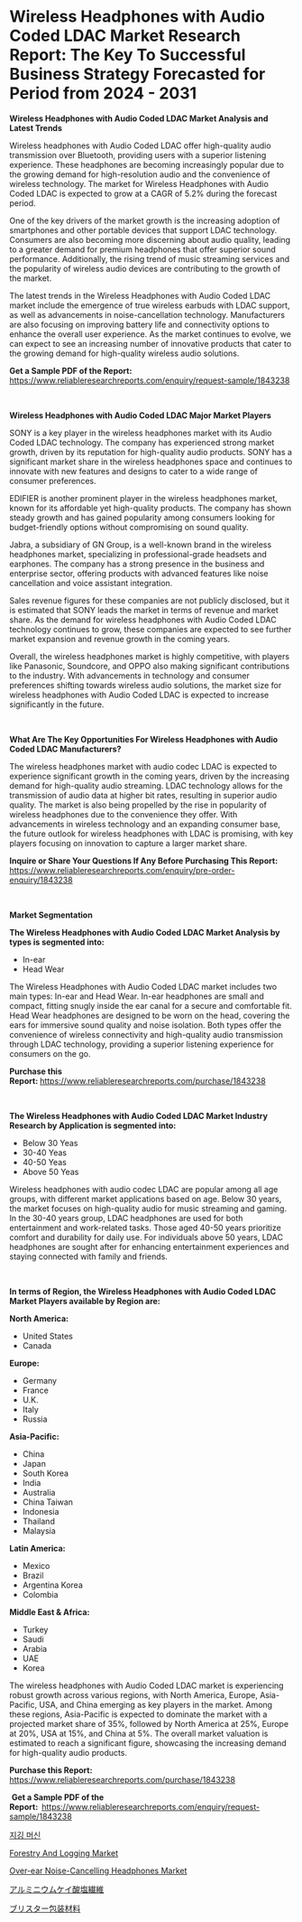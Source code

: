 <p><h1>Wireless Headphones with Audio Coded LDAC Market Research Report: The Key To Successful Business Strategy Forecasted for Period from 2024 - 2031</h1></p><p><strong>Wireless Headphones with Audio Coded LDAC Market Analysis and Latest Trends</strong></p>
<p><p>Wireless headphones with Audio Coded LDAC offer high-quality audio transmission over Bluetooth, providing users with a superior listening experience. These headphones are becoming increasingly popular due to the growing demand for high-resolution audio and the convenience of wireless technology. The market for Wireless Headphones with Audio Coded LDAC is expected to grow at a CAGR of 5.2% during the forecast period.</p><p>One of the key drivers of the market growth is the increasing adoption of smartphones and other portable devices that support LDAC technology. Consumers are also becoming more discerning about audio quality, leading to a greater demand for premium headphones that offer superior sound performance. Additionally, the rising trend of music streaming services and the popularity of wireless audio devices are contributing to the growth of the market.</p><p>The latest trends in the Wireless Headphones with Audio Coded LDAC market include the emergence of true wireless earbuds with LDAC support, as well as advancements in noise-cancellation technology. Manufacturers are also focusing on improving battery life and connectivity options to enhance the overall user experience. As the market continues to evolve, we can expect to see an increasing number of innovative products that cater to the growing demand for high-quality wireless audio solutions.</p></p>
<p><strong>Get a Sample PDF of the Report:&nbsp;</strong> <a href="https://www.reliableresearchreports.com/enquiry/request-sample/1843238">https://www.reliableresearchreports.com/enquiry/request-sample/1843238</a></p>
<p>&nbsp;</p>
<p><strong>Wireless Headphones with Audio Coded LDAC Major Market Players</strong></p>
<p><p>SONY is a key player in the wireless headphones market with its Audio Coded LDAC technology. The company has experienced strong market growth, driven by its reputation for high-quality audio products. SONY has a significant market share in the wireless headphones space and continues to innovate with new features and designs to cater to a wide range of consumer preferences.</p><p>EDIFIER is another prominent player in the wireless headphones market, known for its affordable yet high-quality products. The company has shown steady growth and has gained popularity among consumers looking for budget-friendly options without compromising on sound quality.</p><p>Jabra, a subsidiary of GN Group, is a well-known brand in the wireless headphones market, specializing in professional-grade headsets and earphones. The company has a strong presence in the business and enterprise sector, offering products with advanced features like noise cancellation and voice assistant integration.</p><p>Sales revenue figures for these companies are not publicly disclosed, but it is estimated that SONY leads the market in terms of revenue and market share. As the demand for wireless headphones with Audio Coded LDAC technology continues to grow, these companies are expected to see further market expansion and revenue growth in the coming years.</p><p>Overall, the wireless headphones market is highly competitive, with players like Panasonic, Soundcore, and OPPO also making significant contributions to the industry. With advancements in technology and consumer preferences shifting towards wireless audio solutions, the market size for wireless headphones with Audio Coded LDAC is expected to increase significantly in the future.</p></p>
<p>&nbsp;</p>
<p><strong>What Are The Key Opportunities For Wireless Headphones with Audio Coded LDAC Manufacturers?</strong></p>
<p><p>The wireless headphones market with audio codec LDAC is expected to experience significant growth in the coming years, driven by the increasing demand for high-quality audio streaming. LDAC technology allows for the transmission of audio data at higher bit rates, resulting in superior audio quality. The market is also being propelled by the rise in popularity of wireless headphones due to the convenience they offer. With advancements in wireless technology and an expanding consumer base, the future outlook for wireless headphones with LDAC is promising, with key players focusing on innovation to capture a larger market share.</p></p>
<p><strong>Inquire or Share Your Questions If Any Before Purchasing This Report:</strong> <a href="https://www.reliableresearchreports.com/enquiry/pre-order-enquiry/1843238">https://www.reliableresearchreports.com/enquiry/pre-order-enquiry/1843238</a></p>
<p>&nbsp;</p>
<p><strong>Market Segmentation</strong></p>
<p><strong>The Wireless Headphones with Audio Coded LDAC Market Analysis by types is segmented into:</strong></p>
<p><ul><li>In-ear</li><li>Head Wear</li></ul></p>
<p><p>The Wireless Headphones with Audio Coded LDAC market includes two main types: In-ear and Head Wear. In-ear headphones are small and compact, fitting snugly inside the ear canal for a secure and comfortable fit. Head Wear headphones are designed to be worn on the head, covering the ears for immersive sound quality and noise isolation. Both types offer the convenience of wireless connectivity and high-quality audio transmission through LDAC technology, providing a superior listening experience for consumers on the go.</p></p>
<p><strong>Purchase this Report:&nbsp;</strong><a href="https://www.reliableresearchreports.com/purchase/1843238">https://www.reliableresearchreports.com/purchase/1843238</a></p>
<p>&nbsp;</p>
<p><strong>The Wireless Headphones with Audio Coded LDAC Market Industry Research by Application is segmented into:</strong></p>
<p><ul><li>Below 30 Yeas</li><li>30-40 Yeas</li><li>40-50 Yeas</li><li>Above 50 Yeas</li></ul></p>
<p><p>Wireless headphones with audio codec LDAC are popular among all age groups, with different market applications based on age. Below 30 years, the market focuses on high-quality audio for music streaming and gaming. In the 30-40 years group, LDAC headphones are used for both entertainment and work-related tasks. Those aged 40-50 years prioritize comfort and durability for daily use. For individuals above 50 years, LDAC headphones are sought after for enhancing entertainment experiences and staying connected with family and friends.</p></p>
<p>&nbsp;</p>
<p><strong>In terms of Region, the Wireless Headphones with Audio Coded LDAC Market Players available by Region are:</strong></p>
<p>
    <p> <strong> North America: </strong>
        <ul>
            <li>United States</li>
            <li>Canada</li>
        </ul>
        </p> 
    <p> <strong> Europe: </strong>
        <ul>
            <li>Germany</li>
            <li>France</li>
            <li>U.K.</li>
            <li>Italy</li>
            <li>Russia</li>
        </ul>
        </p> 
    <p> <strong> Asia-Pacific: </strong>
        <ul>
            <li>China</li>
            <li>Japan</li>
            <li>South Korea</li>
            <li>India</li>
            <li>Australia</li>
            <li>China Taiwan</li>
            <li>Indonesia</li>
            <li>Thailand</li>
            <li>Malaysia</li>
        </ul>
        </p> 
    <p> <strong> Latin America: </strong>
        <ul>
            <li>Mexico</li>
            <li>Brazil</li>
            <li>Argentina Korea</li>
            <li>Colombia</li>
        </ul>
        </p> 
    <p> <strong> Middle East & Africa: </strong>
        <ul>
            <li>Turkey</li>
            <li>Saudi</li>
            <li>Arabia</li>
            <li>UAE</li>
            <li>Korea</li>
        </ul>
    </p>
    </p>
<p><p>The wireless headphones with Audio Coded LDAC market is experiencing robust growth across various regions, with North America, Europe, Asia-Pacific, USA, and China emerging as key players in the market. Among these regions, Asia-Pacific is expected to dominate the market with a projected market share of 35%, followed by North America at 25%, Europe at 20%, USA at 15%, and China at 5%. The overall market valuation is estimated to reach a significant figure, showcasing the increasing demand for high-quality audio products.</p></p>
<p><strong>Purchase this Report: </strong><a href="https://www.reliableresearchreports.com/purchase/1843238">https://www.reliableresearchreports.com/purchase/1843238</a></p>
<p>&nbsp;<strong>Get a Sample PDF of the Report:&nbsp;&nbsp;</strong><a href="https://www.reliableresearchreports.com/enquiry/request-sample/1843238">https://www.reliableresearchreports.com/enquiry/request-sample/1843238</a></p>
<p><strong></strong></p>
<p><p><a href="https://github.com/bunxhcci35271755/Market-Research-Report-List-1/blob/main/76554307372.md">지깅 머신</a></p><p><a href="https://issuu.com/reportprime-2/docs/forestry-and-logging-market-size-2030.pptx">Forestry And Logging Market</a></p><p><a href="https://github.com/Sherrillcrooksxa8i18ucf2m/Market-Research-Report-List-1/blob/main/over-ear-noise-cancelling-headphones-market.md">Over-ear Noise-Cancelling Headphones Market</a></p><p><a href="https://github.com/hwbcz413288296/Market-Research-Report-List-1/blob/main/10916787851.md">アルミニウムケイ酸塩繊維</a></p><p><a href="https://github.com/efcvopdgkdx128/Market-Research-Report-List-1/blob/main/99766057850.md">ブリスター包装材料</a></p></p>